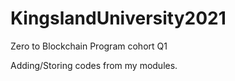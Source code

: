 # KingslandUniversity2021
Zero to Blockchain Program cohort Q1 

Adding/Storing codes from my modules.
